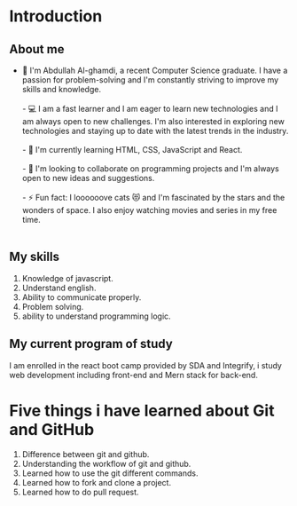 # Introduction

## About me

- 🔭 I'm Abdullah Al-ghamdi, a recent Computer Science graduate. I have a passion for problem-solving and I'm constantly striving to improve my skills and knowledge.<br><br>- 💻 I am a fast learner and I am eager to learn new technologies and I am always open to new challenges. I'm also interested in exploring new technologies and staying up to date with the latest trends in the industry.<br><br>- 🌱 I'm currently learning HTML, CSS, JavaScript and React. <br><br>- 👯 I'm looking to collaborate on programming projects and I'm always open to new ideas and suggestions. <br><br>- ⚡ Fun fact: I loooooove cats 😻 and I'm fascinated by the stars and the wonders of space. I also enjoy watching movies and series in my free time.<br><br>

## My skills

1. Knowledge of javascript.
2. Understand english.
3. Ability to communicate properly.
4. Problem solving.
5. ability to understand programming logic.

## My current program of study

I am enrolled in the react boot camp provided by SDA and Integrify, i study web development including front-end and Mern stack for back-end.

# Five things i have learned about Git and GitHub

1. Difference between git and github.
2. Understanding the workflow of git and github.
3. Learned how to use the git different commands.
4. Learned how to fork and clone a project.
5. Learned how to do pull request.
